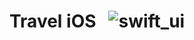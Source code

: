 # Travel iOS &nbsp; ![swift_ui](https://user-images.githubusercontent.com/25686023/183642426-b0aa1156-2ef4-40b6-9b15-42d224e6825a.png) &nbsp;
